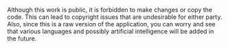 Although this work is public, it is forbidden to make changes or copy the code. This can lead to copyright issues that are undesirable for either party. Also, since this is a raw version of the application, you can worry and see that various languages and possibly artificial intelligence will be added in the future.
